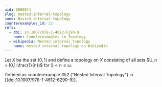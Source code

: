 ```yaml
---
uid: S000044
slug: nested-interval-topology
name: Nested interval topology
counterexamples_id: 52
refs:
  - doi: 10.1007/978-1-4612-6290-9 
    name: Counterexamples in Topology
  - wikipedia: Nested_interval_topology
    name: Nested interval topology on Wikipedia
---
```

Let $X$ be the set $(0,1)$ and define a topology on $X$ consisting of all sets $U_n = (0,1-\frac{1}{n})$ for $0<n\leq\omega$.

Defined as counterexample #52 ("Nested Interval Topology")
in {{doi:10.1007/978-1-4612-6290-9}}.

<!-- [[Proof of Topology]]
1. Note that $X \in N$ by definition and $U_1=(0,1-\frac{1}{1})=(0,0)= \emptyset$ thus $\emptyset \in N$.

2. Let $I$ be any indexing set of $n \in \mathbb{N}$ where $\bigcup\limits_{n \in I} U_n$ where $U_n \in N$. Thus
\begin{align*}
\bigcup\limits_{n \in I} U_n &= U_{max(n) \in I}, or X
\end{align*}
Which are both open.

3.  Let $I$ be any finite indexing set of $n \in \mathbb{N}$. Thus
\begin{align*}
\bigcap\limits_{n \in I} U_n &= U_{min(I)}
\end{align*}
which is an open set so any finite union of open sets is open.
 -->
